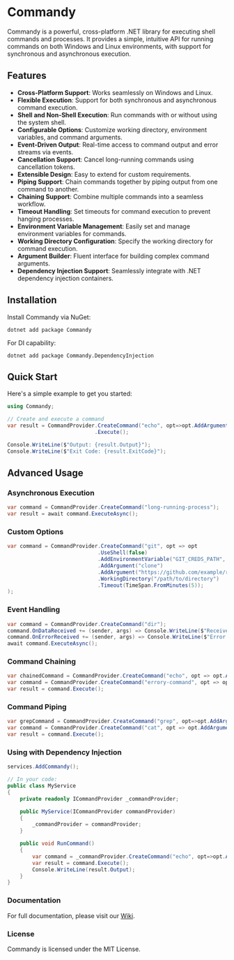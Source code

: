 # Commandy

Commandy is a powerful, cross-platform .NET library for executing shell commands and processes. It provides a simple, intuitive API for running commands on both Windows and Linux environments, with support for synchronous and asynchronous execution.

## Features

- **Cross-Platform Support**: Works seamlessly on Windows and Linux.
- **Flexible Execution**: Support for both synchronous and asynchronous command execution.
- **Shell and Non-Shell Execution**: Run commands with or without using the system shell.
- **Configurable Options**: Customize working directory, environment variables, and command arguments.
- **Event-Driven Output**: Real-time access to command output and error streams via events.
- **Cancellation Support**: Cancel long-running commands using cancellation tokens.
- **Extensible Design**: Easy to extend for custom requirements.
- **Piping Support**: Chain commands together by piping output from one command to another.
- **Chaining Support**: Combine multiple commands into a seamless workflow.
- **Timeout Handling**: Set timeouts for command execution to prevent hanging processes.
- **Environment Variable Management**: Easily set and manage environment variables for commands.
- **Working Directory Configuration**: Specify the working directory for command execution.
- **Argument Builder**: Fluent interface for building complex command arguments.
- **Dependency Injection Support**: Seamlessly integrate with .NET dependency injection containers.


## Installation

Install Commandy via NuGet:

```
dotnet add package Commandy
```

For DI capability:

```
dotnet add package Commandy.DependencyInjection
```

## Quick Start

Here's a simple example to get you started:

```csharp
using Commandy;

// Create and execute a command
var result = CommandProvider.CreateCommand("echo", opt=>opt.AddArgument("Hello, World!"))
                            .Execute();

Console.WriteLine($"Output: {result.Output}");
Console.WriteLine($"Exit Code: {result.ExitCode}");
```

## Advanced Usage

### Asynchronous Execution

```csharp
var command = CommandProvider.CreateCommand("long-running-process");
var result = await command.ExecuteAsync();
```

### Custom Options

```csharp
var command = CommandProvider.CreateCommand("git", opt => opt
                             .UseShell(false)
                             .AddEnvironmentVariable("GIT_CREDS_PATH", "/path/to/cred/file")
                             .AddArgument("clone")
                             .AddArgument("https://github.com/example/repo.git")
                             .WorkingDirectory("/path/to/directory")
                             .Timeout(TimeSpan.FromMinutes(5));
);
```

### Event Handling

```csharp
var command = CommandProvider.CreateCommand("dir");
command.OnDataReceived += (sender, args) => Console.WriteLine($"Received: {args.Data}");
command.OnErrorReceived += (sender, args) => Console.WriteLine($"Error: {args.Error}");
await command.ExecuteAsync();
```

### Command Chaining

```csharp
var chainedCommand = CommandProvider.CreateCommand("echo", opt => opt.AddArgument("Has Error!");
var command = CommandProvider.CreateCommand("errory-command", opt => opt.ChainTo(chainedCommand, CommandChainType.Or));
var result = command.Execute();
```

### Command Piping

```csharp
var grepCommand = CommandProvider.CreateCommand("grep", opt=>opt.AddArgument("error"));
var command = CommandProvider.CreateCommand("cat", opt => opt.AddArgument("log.txt").PipeTo(grepCommand));
var result = command.Execute();
```

### Using with Dependency Injection

```csharp
services.AddCommandy();

// In your code:
public class MyService
{
    private readonly ICommandProvider _commandProvider;

    public MyService(ICommandProvider commandProvider)
    {
        _commandProvider = commandProvider;
    }

    public void RunCommand()
    {
        var command = _commandProvider.CreateCommand("echo", opt=>opt.AddArgument("Hello from DI!"));
        var result = command.Execute();
        Console.WriteLine(result.Output);
    }
}
```

### Documentation

For full documentation, please visit our [Wiki](https://github.com/ArsalanImamverdi/Commandy/wiki).

### License

Commandy is licensed under the MIT License.
